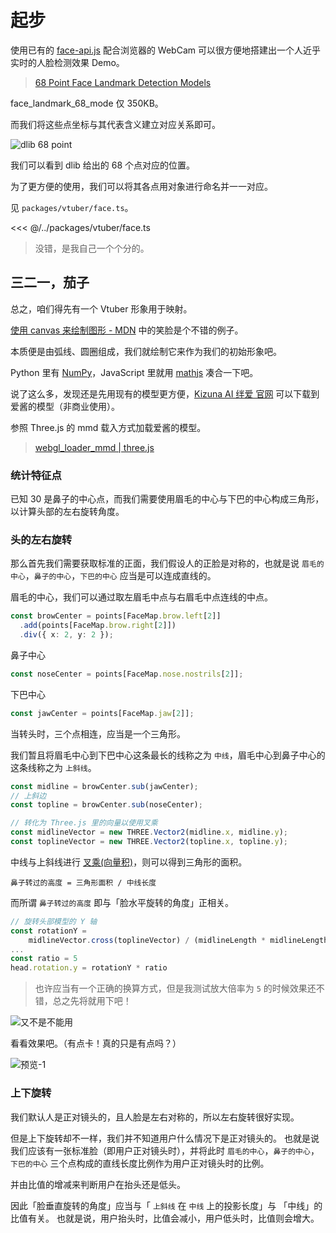 # 起步

使用已有的 [face-api.js](https://github.com/justadudewhohacks/face-api.js/) 配合浏览器的 WebCam 可以很方便地搭建出一个人近乎实时的人脸检测效果 Demo。

> [68 Point Face Landmark Detection Models](https://github.com/justadudewhohacks/face-api.js#68-point-face-landmark-detection-models)

face_landmark_68_mode 仅 350KB。

而我们将这些点坐标与其代表含义建立对应关系即可。

![dlib 68 point](/images/face-68-landmarks.jpg)

我们可以看到 dlib 给出的 68 个点对应的位置。

为了更方便的使用，我们可以将其各点用对象进行命名并一一对应。

见 `packages/vtuber/face.ts`。

<<< @/../packages/vtuber/face.ts

> 没错，是我自己一个个分的。

## 三二一，茄子

总之，咱们得先有一个 Vtuber 形象用于映射。

[使用 canvas 来绘制图形 - MDN](https://developer.mozilla.org/zh-CN/docs/Web/API/Canvas_API/Tutorial/Drawing_shapes) 中的笑脸是个不错的例子。

本质便是由弧线、圆圈组成，我们就绘制它来作为我们的初始形象吧。

Python 里有 [NumPy](https://numpy.org/)，JavaScript 里就用 [mathjs](https://github.com/josdejong/mathjs) 凑合一下吧。

说了这么多，发现还是先用现有的模型更方便，[Kizuna AI 绊爱 官网](https://kizunaai.com/download/) 可以下载到爱酱的模型（非商业使用）。

参照 Three.js 的 mmd 载入方式加载爱酱的模型。

> [webgl_loader_mmd | three.js](https://threejs.org/examples/?q=mmd#webgl_loader_mmd)

### 统计特征点

已知 30 是鼻子的中心点，而我们需要使用眉毛的中心与下巴的中心构成三角形，以计算头部的左右旋转角度。

### 头的左右旋转

那么首先我们需要获取标准的正面，我们假设人的正脸是对称的，也就是说 `眉毛的中心`，`鼻子的中心`，`下巴的中心` 应当是可以连成直线的。

眉毛的中心，我们可以通过取左眉毛中点与右眉毛中点连线的中点。

```ts
const browCenter = points[FaceMap.brow.left[2]]
  .add(points[FaceMap.brow.right[2]])
  .div({ x: 2, y: 2 });
```

鼻子中心

```ts
const noseCenter = points[FaceMap.nose.nostrils[2]];
```

下巴中心

```ts
const jawCenter = points[FaceMap.jaw[2]];
```

当转头时，三个点相连，应当是一个三角形。

我们暂且将眉毛中心到下巴中心这条最长的线称之为 `中线`，眉毛中心到鼻子中心的这条线称之为 `上斜线`。

```ts
const midline = browCenter.sub(jawCenter);
// 上斜边
const topline = browCenter.sub(noseCenter);

// 转化为 Three.js 里的向量以使用叉乘
const midlineVector = new THREE.Vector2(midline.x, midline.y);
const toplineVector = new THREE.Vector2(topline.x, topline.y);
```

中线与上斜线进行 [叉乘(向量积)](https://baike.baidu.com/item/%E5%90%91%E9%87%8F%E7%A7%AF)，则可以得到三角形的面积。

`鼻子转过的高度 = 三角形面积 / 中线长度`

而所谓 `鼻子转过的高度` 即与「脸水平旋转的角度」正相关。

```ts
// 旋转头部模型的 Y 轴
const rotationY =
    midlineVector.cross(toplineVector) / (midlineLength * midlineLength);
...
const ratio = 5
head.rotation.y = rotationY * ratio
```

> 也许应当有一个正确的换算方式，但是我测试放大倍率为 `5` 的时候效果还不错，总之先将就用下吧！

![又不是不能用](https://cdn.jsdelivr.net/gh/YunYouJun/cdn/img/meme/not-unusable.jpg)

看看效果吧。（有点卡！真的只是有点吗？）

![预览-1](/gif/preview-1.gif)

### 上下旋转

我们默认人是正对镜头的，且人脸是左右对称的，所以左右旋转很好实现。

但是上下旋转却不一样，我们并不知道用户什么情况下是正对镜头的。
也就是说我们应该有一张标准脸（即用户正对镜头时），并将此时 `眉毛的中心`，`鼻子的中心`，`下巴的中心` 三个点构成的直线长度比例作为用户正对镜头时的比例。

并由比值的增减来判断用户在抬头还是低头。

因此「脸垂直旋转的角度」应当与「 `上斜线` 在 `中线` 上的投影长度」与 「中线」的比值有关。
也就是说，用户抬头时，比值会减小，用户低头时，比值则会增大。
